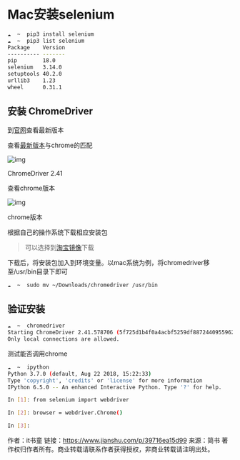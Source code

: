 # Mac安装selenium



```bash
☁  ~  pip3 install selenium
☁  ~  pip3 list selenium
Package    Version
---------- -------
pip        18.0
selenium   3.14.0
setuptools 40.2.0
urllib3    1.23
wheel      0.31.1
```

## 安装 ChromeDriver

到[官网](http://chromedriver.chromium.org/)查看最新版本

查看[最新版本](http://chromedriver.chromium.org/downloads)与chrome的匹配

![img](https:////upload-images.jianshu.io/upload_images/1864602-e85ddb9614b63eb2.png?imageMogr2/auto-orient/strip|imageView2/2/w/854/format/webp)

ChromeDriver 2.41

查看chrome版本

![img](https:////upload-images.jianshu.io/upload_images/1864602-b4d0e32fdc66fcbf.png?imageMogr2/auto-orient/strip|imageView2/2/w/727/format/webp)

chrome版本

根据自己的操作系统下载相应安装包

> 可以选择到[淘宝镜像](http://npm.taobao.org/mirrors/chromedriver/)下载

下载后，将安装包加入到环境变量。以mac系统为例，将chromedriver移至/usr/bin目录下即可



```bash
☁  ~  sudo mv ~/Downloads/chromedriver /usr/bin
```

## 验证安装



```bash
☁  ~  chromedriver
Starting ChromeDriver 2.41.578706 (5f725d1b4f0a4acbf5259df887244095596231db) on port 9515
Only local connections are allowed.
```

测试能否调用chrome



```bash
☁  ~  ipython
Python 3.7.0 (default, Aug 22 2018, 15:22:33)
Type 'copyright', 'credits' or 'license' for more information
IPython 6.5.0 -- An enhanced Interactive Python. Type '?' for help.

In [1]: from selenium import webdriver

In [2]: browser = webdriver.Chrome()

In [3]:
```



作者：it书童
链接：https://www.jianshu.com/p/39716ea15d99
来源：简书
著作权归作者所有。商业转载请联系作者获得授权，非商业转载请注明出处。